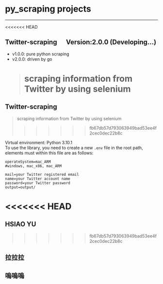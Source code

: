 # py_scraping projects

---

<<<<<<< HEAD

## Twitter-scraping &nbsp;&nbsp;&nbsp;&nbsp; Version:2.0.0 (Developing...)

- v1.0.0: pure python scraping
- v2.0.0: driven by go
  > # scraping information from Twitter by using selenium

## Twitter-scraping

> scraping information from Twitter by using selenium
>
> > > > > > > fb67db57d793063949bad53ee4f2cec0dec22b8c

Virtual environment: Python 3.10.1  
To use the library, you need to create a new `.env` file in the root path, elements must within this file are as follows:

```
operateSystem=mac_ARM
#windows, mac_x86, mac_ARM

mail=your Twitter registered email
name=your Twitter account name
password=your Twitter password
output=output/
```

# <<<<<<< HEAD

## HSIAO YU

> > > > > > > fb67db57d793063949bad53ee4f2cec0dec22b8c

## 拉拉拉

## 嗚嗚嗚
